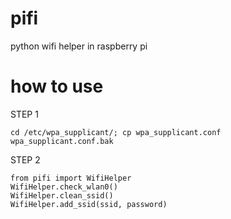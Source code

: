 # pifi
python wifi helper in raspberry pi

# how to use
STEP 1    
```
cd /etc/wpa_supplicant/; cp wpa_supplicant.conf wpa_supplicant.conf.bak  
```
STEP 2  
```
from pifi import WifiHelper
WifiHelper.check_wlan0()
WifiHelper.clean_ssid()
WifiHelper.add_ssid(ssid, password)
```

